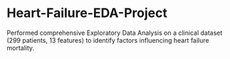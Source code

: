 # Heart-Failure-EDA-Project
Performed comprehensive Exploratory Data Analysis on a clinical dataset (299 patients, 13 features) to identify factors influencing heart failure mortality.
